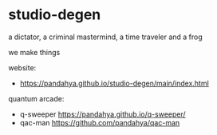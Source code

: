 # studio-degen
a dictator, a criminal mastermind, a time traveler and a frog

we make things

website:
- https://pandahya.github.io/studio-degen/main/index.html

quantum arcade:
- q-sweeper https://pandahya.github.io/q-sweeper/
- qac-man https://github.com/pandahya/qac-man
